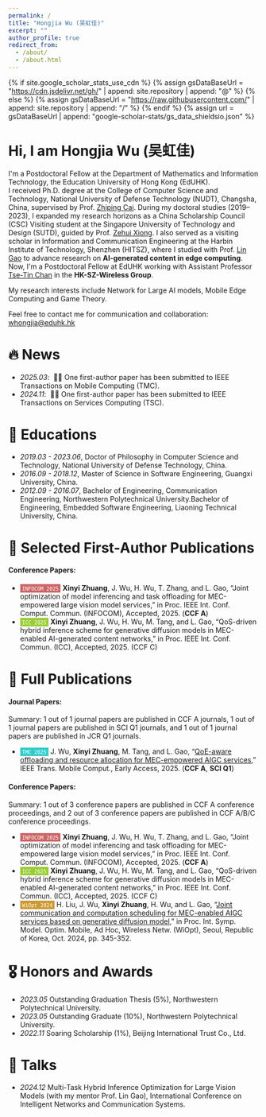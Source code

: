 ```yaml
---
permalink: /
title: "Hongjia Wu (吴虹佳)"
excerpt: ""
author_profile: true
redirect_from: 
  - /about/
  - /about.html
---
```


{% if site.google_scholar_stats_use_cdn %}
{% assign gsDataBaseUrl = "https://cdn.jsdelivr.net/gh/" | append: site.repository | append: "@" %}
{% else %}
{% assign gsDataBaseUrl = "https://raw.githubusercontent.com/" | append: site.repository | append: "/" %}
{% endif %}
{% assign url = gsDataBaseUrl | append: "google-scholar-stats/gs_data_shieldsio.json" %}

<span class='anchor' id='about-me'></span>

# **Hi, I am Hongjia Wu (吴虹佳)**

I'm a Postdoctoral Fellow at the Department of Mathematics and Information Technology, the Education University of Hong Kong (EdUHK).  
I received Ph.D. degree at the College of Computer Science and Technology, National University of Defense Technology (NUDT), Changsha, China, supervised by Prof. [Zhiping Cai](https://scholar.google.com.hk/citations?view_op=search_authors&mauthors=Zhiping+Cai&hl=zh-CN&oi=ao). During my doctoral studies (2019–2023), I expanded my research horizons as a China Scholarship Council (CSC) Visiting student at the Singapore University of Technology and Design (SUTD), guided by Prof. [Zehui Xiong](https://scholar.google.com.hk/citations?view_op=search_authors&mauthors=zehui+xiong&hl=zh-CN&oi=ao). I also served as a visiting scholar in Information and Communication Engineering at the Harbin Institute of Technology, Shenzhen (HITSZ), where I studied with Prof. [Lin Gao](https://scholar.google.com/citations?user=41wcJi4AAAAJ&hl=en) to advance research on **AI-generated content in edge computing**. 
Now, I'm a Postdoctoral Fellow at EdUHK working with Assistant Professor [Tse-Tin Chan](https://www.eduhk.hk/mit/en/staff/tsetinchan) in the **HK-SZ-Wireless Group**. 

My research interests include Network for Large AI models, Mobile Edge Computing and Game Theory.

Feel free to contact me for communication and collaboration: <u>whongjia@eduhk.hk</u>

# 🔥 News
- *2025.03*: &nbsp;🎉🎉 One first-author paper has been submitted to IEEE Transactions on Mobile Computing (TMC).
- *2024.11*: &nbsp;🎉🎉 One first-author paper has been submitted to IEEE Transactions on Services Computing (TSC).


# 📖 Educations
- *2019.03 - 2023.06*, Doctor of Philosophy in Computer Science and Technology, National University of Defense Technology, China.
- *2016.09 - 2018.12*, Master of Science in Software Engineering, Guangxi University, China.
- *2012.09 - 2016.07*, Bachelor of Engineering, Communication Engineering, Northwestern Polytechnical University.Bachelor of Engineering, Embedded Software Engineering, Liaoning Technical University, China.


# 📝 Selected First-Author Publications
#### Conference Papers:
- <span style="background-color: #cc6666; color: white; padding: 1px 4px; font-size: 12px;">``INFOCOM 2025``</span> **Xinyi Zhuang**, J. Wu, H. Wu, T. Zhang, and L. Gao, “Joint optimization of model inferencing and task offloading for MEC-empowered large vision model services,” in Proc. IEEE Int. Conf. Comput. Commun. (INFOCOM), Accepted, 2025. (**CCF A**)
- <span style="background-color: #99cc33; color: white; padding: 1px 4px; font-size: 12px;">``ICC 2025``</span> **Xinyi Zhuang**, J. Wu, H. Wu, M. Tang, and L. Gao, “QoS-driven hybrid inference scheme for generative diffusion models in MEC-enabled AI-generated content networks,” in Proc. IEEE Int. Conf. Commun. (ICC), Accepted, 2025. (CCF C)


# 📄 Full Publications
#### Journal Papers:
Summary: 1 out of 1 journal papers are published in CCF A journals, 1 out of 1 journal papers are published in SCI Q1 journals, and 1 out of 1 journal papers are published in JCR Q1 journals.
- <span style="background-color: #33cccc; color: white; padding: 1px 4px; font-size: 12px;">``TMC 2025``</span> J. Wu, **Xinyi Zhuang**, M. Tang, and L. Gao, “[QoE-aware offloading and resource allocation for MEC-empowered AIGC services](https://ieeexplore.ieee.org/document/10972066),” IEEE Trans. Mobile Comput., Early Access, 2025. (**CCF A**, **SCI Q1**)

#### Conference Papers:
Summary: 1 out of 3 conference papers are published in CCF A conference proceedings, and 2 out of 3 conference papers are published in CCF A/B/C conference proceedings.
- <span style="background-color: #cc6666; color: white; padding: 1px 4px; font-size: 12px;">``INFOCOM 2025``</span> **Xinyi Zhuang**, J. Wu, H. Wu, T. Zhang, and L. Gao, “Joint optimization of model inferencing and task offloading for MEC-empowered large vision model services,” in Proc. IEEE Int. Conf. Comput. Commun. (INFOCOM), Accepted, 2025. (**CCF A**)
- <span style="background-color: #99cc33; color: white; padding: 1px 4px; font-size: 12px;">``ICC 2025``</span> **Xinyi Zhuang**, J. Wu, H. Wu, M. Tang, and L. Gao, “QoS-driven hybrid inference scheme for generative diffusion models in MEC-enabled AI-generated content networks,” in Proc. IEEE Int. Conf. Commun. (ICC), Accepted, 2025. (CCF C)
- <span style="background-color: #cc9933; color: white; padding: 1px 4px; font-size: 12px;">``WiOpt 2024``</span> H. Liu, J. Wu, **Xinyi Zhuang**, H. Wu, and L. Gao, “[Joint communication and computation scheduling for MEC-enabled AIGC services based on generative diffusion model](https://ieeexplore.ieee.org/document/10778362),” in Proc. Int. Symp. Model. Optim. Mobile, Ad Hoc, Wireless Netw. (WiOpt), Seoul, Republic of Korea, Oct. 2024, pp. 345-352.


# 🎖 Honors and Awards
- *2023.05* Outstanding Graduation Thesis (5%), Northwestern Polytechnical University.
- *2023.05* Outstanding Graduate (10%), Northwestern Polytechnical University.
- *2022.11* Soaring Scholarship (1%), Beijing International Trust Co., Ltd.


# 💬 Talks
- *2024.12* Multi-Task Hybrid Inference Optimization for Large Vision Models (with my mentor Prof. Lin Gao), International Conference on Intelligent Networks and Communication Systems.

